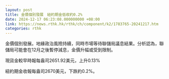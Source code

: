 ```yaml
---
layout: post
title: 金價個別發展　紐約期金低收約0.2%
date: 2024-12-17 06:23:08.000000000 +08:00
link: https://news.rthk.hk/rthk/ch/component/k2/1783765-20241217.htm
categories: rthk
---
```


金價個別發展。地緣政治風險持續，同時市場等待聯儲局議息結果。分析認為，聯儲局可能會在12月之後暫停減息，金價升幅或受到限制。

現貨金較早時報每盎司2651.92美元，上升0.13%

紐約期金收報每盎司2670美元，下跌約0.2%。

